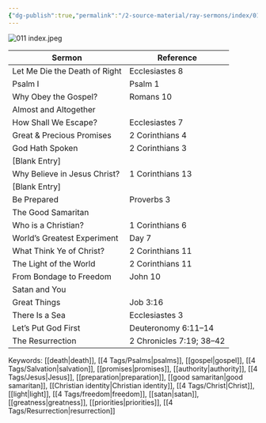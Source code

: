 ```yaml
---
{"dg-publish":true,"permalink":"/2-source-material/ray-sermons/index/011-jun-1960-aug-1960/"}
---
```


![011 index.jpeg](/img/user/2%20Source%20Material/Ray%20Sermons/Scans/011%20index.jpeg)

| Sermon                          | Reference                   |
|---------------------------------|-----------------------------|
| Let Me Die the Death of Right  | Ecclesiastes 8              |
| Psalm I                         | Psalm 1                    |
| Why Obey the Gospel?            | Romans 10                  |
| Almost and Altogether           |                             |
| How Shall We Escape?            | Ecclesiastes 7             |
| Great & Precious Promises       | 2 Corinthians 4            |
| God Hath Spoken                 | 2 Corinthians 3            |
| [Blank Entry]                   |                             |
| Why Believe in Jesus Christ?    | 1 Corinthians 13           |
| [Blank Entry]                   |                             |
| Be Prepared                     | Proverbs 3                 |
| The Good Samaritan              |                             |
| Who is a Christian?            | 1 Corinthians 6            |
| World’s Greatest Experiment     | Day 7                      |
| What Think Ye of Christ?        | 2 Corinthians 11           |
| The Light of the World          | 2 Corinthians 11           |
| From Bondage to Freedom         | John 10                    |
| Satan and You                   |                             |
| Great Things                    | Job 3:16                   |
| There Is a Sea                  | Ecclesiastes 3             |
| Let’s Put God First             | Deuteronomy 6:11–14        |
| The Resurrection                | 2 Chronicles 7:19; 38–42    |

Keywords: [[death\|death]], [[4 Tags/Psalms\|psalms]], [[gospel\|gospel]], [[4 Tags/Salvation\|salvation]], [[promises\|promises]], [[authority\|authority]], [[4 Tags/Jesus\|Jesus]], [[preparation\|preparation]], [[good samaritan\|good samaritan]], [[Christian identity\|Christian identity]], [[4 Tags/Christ\|Christ]], [[light\|light]], [[4 Tags/freedom\|freedom]], [[satan\|satan]], [[greatness\|greatness]], [[priorities\|priorities]], [[4 Tags/Resurrection\|resurrection]]